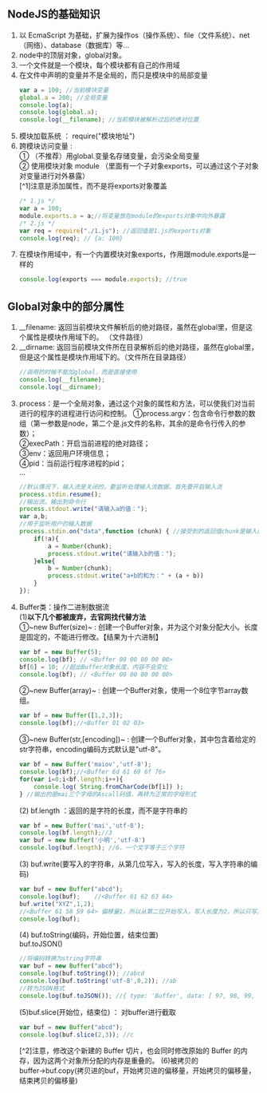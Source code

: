 ## NodeJS的基础知识
1. 以 EcmaScript 为基础，扩展为操作os（操作系统）、file（文件系统）、net（网络）、database（数据库）等...
2. node中的顶层对象，global对象。
3. 一个文件就是一个模块，每个模块都有自己的作用域
4. 在文件中声明的变量并不是全局的，而只是模块中的局部变量
   ``` javascript
   var a = 100; //当前模块变量  
   global.a = 200; //全局变量  
   console.log(a);  
   console.log(global.a);  
   console.log(__filename); //当前模块被解析过后的绝对位置
   ```
5. 模块加载系统 ： require("模块地址")  
6. 跨模块访问变量 :  
   ① （不推荐）用global.变量名存储变量，会污染全局变量  
   ② 使用模块对象 module （里面有一个子对象exports，可以通过这个子对象对变量进行对外暴露）  
    [^1]注意是添加属性，而不是将exports对象覆盖 
   ``` javascript
   /* 1.js */
   var a = 100;
   module.exports.a = a;//将变量放在module的exports对象中向外暴露
   /* 2.js */
   var req = require("./1.js"); //返回值是1.js的exports对象
   console.log(req); // {a: 100}
   ```
7. 在模块作用域中，有一个内置模块对象exports，作用跟module.exports是一样的
   ``` javascript
   console.log(exports === module.exports); //true
   ```

## Global对象中的部分属性
1. __filename: 返回当前模块文件解析后的绝对路径，虽然在global里，但是这个属性是模块作用域下的。 （文件路径）
2. __dirname:  返回当前模块文件所在目录解析后的绝对路径，虽然在global里，但是这个属性是模块作用域下的。（文件所在目录路径）
   ```javascript
   //调用的时候不能加global，而是直接使用
   console.log(__filename);
   console.log(__dirname);
   ```
3. process：是一个全局对象，通过这个对象的属性和方法，可以使我们对当前进行的程序的进程进行访问和控制。
   ①process.argv：包含命令行参数的数组（第一参数是node，第二个是.js文件的名称，其余的是命令行传入的参数）；  
   ②execPath：开启当前进程的绝对路径；  
   ③env：返回用户环境信息；  
   ④pid：当前运行程序进程的pid；  
   ... 
   ``` javascript
   //默认情况下，输入流是关闭的，要监听处理输入流数据，首先要开启输入流
   process.stdin.resume();
   //输出流，输出到命令行
   process.stdout.write("请输入a的值：");
   var a,b;
   //用于监听用户的输入数据
   process.stdin.on("data",function (chunk) { //接受到的返回值chunk是输入的值
       if(!a){
           a = Number(chunk);
           process.stdout.write("请输入b的值：");
       }else{
           b = Number(chunk);
           process.stdout.write("a+b的和为：" + (a + b))
       }
   });
   ```
4. Buffer类：操作二进制数据流  
   (1)**以下几个都被废弃，去官网找代替方法**  
   ①~new Buffer(size)~ : 创建一个Buffer对象，并为这个对象分配大小。长度是固定的，不能进行修改。【结果为十六进制】
      ``` javascript
      var bf = new Buffer(5);
      console.log(bf); // <Buffer 00 00 00 00 00>
      bf[6] = 10; //超出Buffer对象长度，内容不会变化
      console.log(bf); // <Buffer 00 00 00 00 00>
      ```
   ②~new Buffer(array)~ :  创建一个Buffer对象，使用一个8位字节array数组。
      ``` javascript
      var bf = new Buffer([1,2,3]);
      console.log(bf);//<Buffer 01 02 03>
      ```
   ③~new Buffer(str,[encoding])~ : 创建一个Buffer对象，其中包含着给定的str字符串，encoding编码方式默认是"utf-8"。
      ``` javascript
      var bf = new Buffer('maiov','utf-8');
      console.log(bf);//<Buffer 6d 61 69 6f 76>
      for(var i=0;i<bf.length;i++){
          console.log( String.fromCharCode(bf[i]) );
      } //输出的是mai三个字母的Ascall码值，再转为正常的字母形式
      ```
   (2) bf.length ：返回的是字符的长度，而不是字符串的  
      ``` javascript
      var bf = new Buffer('mai','utf-8');
      console.log(bf.length);//3 
      var buf = new Buffer('小明','utf-8')
      console.log(buf.length); //6，一个文字等于三个字符
      ```
   (3) buf.write(要写入的字符串，从第几位写入，写入的长度，写入字符串的编码)
      ``` javascript
      var buf = new Buffer("abcd");
      console.log(buf);    //<Buffer 61 62 63 64>
      buf.write("XYZ",1,2);
      //<Buffer 61 58 59 64> 偏移量1，所以从第二位开始写入，写入长度为2，所以只写入两个
      console.log(buf);
      ```
   (4) buf.toString(编码，开始位置，结束位置)  
      buf.toJSON()
      ``` javascript
      //将编码转换为string字符串
      var buf = new Buffer("abcd");
      console.log(buf.toString()); //abcd
      console.log(buf.toString('utf-8',0,2)); //ab 
      //转为JSON格式
      console.log(buf.toJSON()); //{ type: 'Buffer', data: [ 97, 98, 99, 100 ] }
     ```
   (5)buf.slice(开始位，结束位) ： 对buffer进行截取
      ``` javascript
      var buf = new Buffer("abcd");
      console.log(buf.slice(2,3)); //c
      ```
      [^2]注意，修改这个新建的 Buffer 切片，也会同时修改原始的 Buffer 的内存，因为这两个对象所分配的内存是重叠的。
   (6)被拷贝的buffer→buf.copy(拷贝进的buf，开始拷贝进的偏移量，开始拷贝的偏移量，结束拷贝的偏移量)
   
